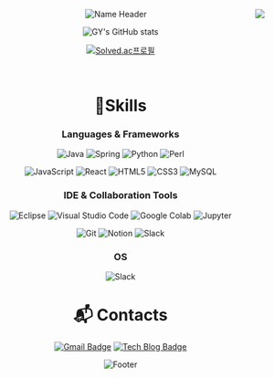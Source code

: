 <!-- ### Hi there 👋 -->
 
<!--
**cgy0627/cgy0627** is a ✨ _special_ ✨ repository because its `README.md` (this file) appears on your GitHub profile.

Here are some ideas to get you started:

- 🔭 I’m currently working on ...
- 🌱 I’m currently learning ...
- 👯 I’m looking to collaborate on ...
- 🤔 I’m looking for help with ...
- 💬 Ask me about ...
- 📫 How to reach me: ...
- 😄 Pronouns: ...
- ⚡ Fun fact: ...
-->

<a href="https://hits.seeyoufarm.com" style="float:right"><img src="https://hits.seeyoufarm.com/api/count/incr/badge.svg?url=https%3A%2F%2Fgithub.com%2Fcgy0627%2Fhit-counter&count_bg=%23FFC15E&title_bg=%237D7D7D&icon=&icon_color=%23E7E7E7&title=hits&edge_flat=false"/></a>

<!-- ![](https://gh-hits.nomadcoders.workers.dev/view?username=cgy0627) -->

<div align="center">
  
  ![Name Header](https://capsule-render.vercel.app/api?type=waving&color=auto&height=250&section=header&text=GeunYoung&fontSize=90&animation=fadeIn&fontAlignY=34&desc=Welcome%20to%20my%20Github!&descAlignY=51&descAlign=52)

  ![GY's GitHub stats](https://github-readme-stats-ten-gilt.vercel.app/api?username=cgy0627&show_icons=true&theme=radical)
  
  [![Solved.ac프로필](http://mazassumnida.wtf/api/v2/generate_badge?boj=cgy0627)](https://solved.ac/cgy0627)
<!--   ![Top languages](https://github-readme-stats.vercel.app/api/top-langs/?username=cgy0627&layout=compact) -->
  
</br>

<!--  https://soo-vely-dev.tistory.com/159 참고 -->
  # 💪Skills
  ### Languages & Frameworks
  ![Java](https://img.shields.io/badge/Java-007396.svg?&style=for-the-badge&logo=OpenJDK&logoColor=white)
  ![Spring](https://img.shields.io/badge/Spring-6DB33F.svg?&style=for-the-badge&logo=Spring&logoColor=white)
  ![Python](https://img.shields.io/badge/Python-3776AB.svg?&style=for-the-badge&logo=Python&logoColor=white)
  ![Perl](https://img.shields.io/badge/Perl-39457E.svg?&style=for-the-badge&logo=Perl&logoColor=white)
<!--   ![Android](https://img.shields.io/badge/Android-3DDC84.svg?&style=for-the-badge&logo=Android&logoColor=white) -->
  
<!--   ![TypeScript](https://img.shields.io/badge/TypeScript-3178C6.svg?&style=for-the-badge&logo=TypeScript&logoColor=white) -->
  ![JavaScript](https://img.shields.io/badge/JavaScript-F7DF1E.svg?&style=for-the-badge&logo=JavaScript&logoColor=white)
  ![React](https://img.shields.io/badge/React-61DAFB.svg?&style=for-the-badge&logo=React&logoColor=white)
  ![HTML5](https://img.shields.io/badge/HTML5-E34F26.svg?&style=for-the-badge&logo=HTML5&logoColor=white)
  ![CSS3](https://img.shields.io/badge/CSS3-1572B6.svg?&style=for-the-badge&logo=CSS3&logoColor=white)
  ![MySQL](https://img.shields.io/badge/MySQL-4479A1.svg?&style=for-the-badge&logo=MySQL&logoColor=white)
<!--   ![Oracle](https://img.shields.io/badge/Oracle-F80000.svg?&style=for-the-badge&logo=Oracle&logoColor=white) -->

  ### IDE & Collaboration Tools
  ![Eclipse](https://img.shields.io/badge/Eclipse-2C2255.svg?&style=for-the-badge&logo=Eclipse&logoColor=white)
  ![Visual Studio Code](https://img.shields.io/badge/Visual%20Studio%20Code-007ACC.svg?&style=for-the-badge&logo=Visual%20Studio%20Code&logoColor=white)
  ![Google Colab](https://img.shields.io/badge/Google%20Colab-F9AB00.svg?style=for-the-badge&logo=GoogleColab&logoColor=white)
  ![Jupyter](https://img.shields.io/badge/Jupyter-F37626?style=for-the-badge&logo=Jupyter&logoColor=white)
  
  ![Git](https://img.shields.io/badge/Git-F05032.svg?&style=for-the-badge&logo=Git&logoColor=white)
  ![Notion](https://img.shields.io/badge/Notion-000000.svg?&style=for-the-badge&logo=Notion&logoColor=white)
  ![Slack](https://img.shields.io/badge/Slack-4A154B.svg?&style=for-the-badge&logo=Slack&logoColor=white)
<!--   ![Android Studio](https://img.shields.io/badge/Android%20Studio-3DDC84.svg?&style=for-the-badge&logo=Android%20Studio&logoColor=white) -->

  ### OS
  ![Slack](https://img.shields.io/badge/Linux-FCC624.svg?&style=for-the-badge&logo=Linux&logoColor=white)
  </br>

  # :mailbox_with_mail: Contacts
  [![Gmail Badge](https://img.shields.io/badge/Gmail-d14836?style=for-the-badge&logo=Gmail&logoColor=white&link=mailto:jennygychae@gmail.com)](mailto:jennygychae@gmail.com)
  [![Tech Blog Badge](http://img.shields.io/badge/Tistory-black?style=for-the-badge&logo=Tistory&link=https://hellorabbit.tistory.com/)](https://hellorabbit.tistory.com/)

  ![Footer](https://capsule-render.vercel.app/api?type=waving&color=auto&height=100&section=footer)
  
</div>

 
